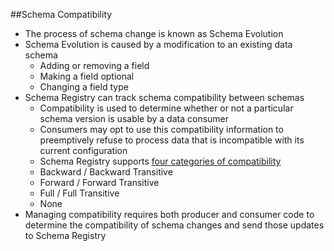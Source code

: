 ##Schema Compatibility
* The process of schema change is known as Schema Evolution
* Schema Evolution is caused by a modification to an existing data schema
  * Adding or removing a field
  * Making a field optional
  * Changing a field type
* Schema Registry can track schema compatibility between schemas
  * Compatibility is used to determine whether or not a particular schema version is usable by a data consumer
  * Consumers may opt to use this compatibility information to preemptively refuse to process data that is incompatible with its current configuration
  * Schema Registry supports [four categories of compatibility](https://docs.confluent.io/current/schema-registry/avro.html)
  * Backward / Backward Transitive
  * Forward / Forward Transitive
  * Full / Full Transitive
  * None
* Managing compatibility requires both producer and consumer code to determine the compatibility of schema changes and send those updates to Schema Registry